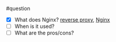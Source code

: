 #question 

- [x] What does Nginx?
      [reverse proxy](/techstack/k8s/reverse%20proxy.md), [Nginx](/techstack/network/Nginx.md)
- [ ] When is it used?
- [ ] What are the pros/cons?
